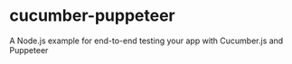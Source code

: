 # cucumber-puppeteer
A Node.js example for end-to-end testing your app with Cucumber.js and Puppeteer

